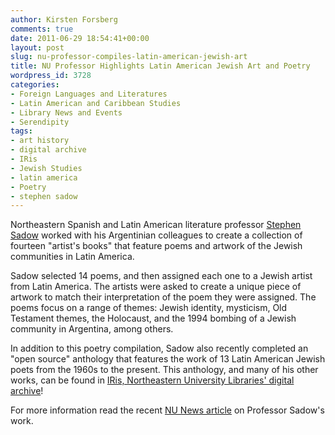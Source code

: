 ```yaml
---
author: Kirsten Forsberg
comments: true
date: 2011-06-29 18:54:41+00:00
layout: post
slug: nu-professor-compiles-latin-american-jewish-art
title: NU Professor Highlights Latin American Jewish Art and Poetry
wordpress_id: 3728
categories:
- Foreign Languages and Literatures
- Latin American and Caribbean Studies
- Library News and Events
- Serendipity
tags:
- art history
- digital archive
- IRis
- Jewish Studies
- latin america
- Poetry
- stephen sadow
---
```


Northeastern Spanish and Latin American literature professor [Stephen Sadow](http://www.modernlanguages.neu.edu/Layer2/Stephen.htm) worked with his Argentinian colleagues to create a collection of fourteen "artist's books" that feature poems and artwork of the Jewish communities in Latin America.

Sadow selected 14 poems, and then assigned each one to a Jewish artist from Latin America. The artists were asked to create a unique piece of artwork to match their interpretation of the poem they were assigned. The poems focus on a range of themes: Jewish identity, mysticism, Old Testament themes, the Holocaust, and the 1994 bombing of a Jewish community in Argentina, among others.

In addition to this poetry compilation, Sadow also recently completed an "open source" anthology that features the work of 13 Latin American Jewish poets from the 1960s to the present. This anthology, and many of his other works, can be found in [IRis, Northeastern University Libraries' digital archive](http://works.bepress.com/ssadow/)!

For more information read the recent [NU News article](http://www.northeastern.edu/news/stories/2011/06/sadow.html) on Professor Sadow's work.
